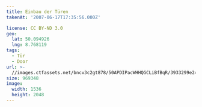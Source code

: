 ```yaml
---
title: Einbau der Türen
takenAt: '2007-06-17T17:35:56.000Z'

license: CC BY-ND 3.0
geo:
  lat: 50.094926
  lng: 8.768119
tags:
  - Tür
  - Door
url: >-
  //images.ctfassets.net/bncv3c2gt878/50APDIPacWHHQGCLiBfBqR/3933299e245924c007d0d53e517eb6c6/einbau-der-tren_4504535277_o
size: 969348
image:
  width: 1536
  height: 2048
---
```

